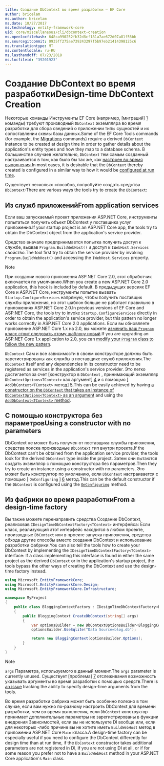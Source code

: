 ```yaml
---
title: Создание DbContext во время разработки — EF Core
author: bricelam
ms.author: bricelam
ms.date: 10/27/2017
ms.technology: entity-framework-core
uid: core/miscellaneous/cli/dbcontext-creation
ms.openlocfilehash: 648ca990252fb32d8cf181a7ae672d07a81f56bb
ms.sourcegitcommit: 0935ff275ae739243297f5b97eb21414398125c6
ms.translationtype: MT
ms.contentlocale: ru-RU
ms.lasthandoff: 07/23/2018
ms.locfileid: "39201923"
---
```

<a name="design-time-dbcontext-creation"></a><span data-ttu-id="45012-102">Создание DbContext во время разработки</span><span class="sxs-lookup"><span data-stu-id="45012-102">Design-time DbContext Creation</span></span>
==============================
<span data-ttu-id="45012-103">Некоторые команды Инструменты EF Core (например, [миграций] [ 1] команды) требуют производный `DbContext` экземпляра во время разработки для сбора сведений о приложении типы сущностей и их сопоставлении схемы базы данных.</span><span class="sxs-lookup"><span data-stu-id="45012-103">Some of the EF Core Tools commands (for example, the [Migrations][1] commands) require a derived `DbContext` instance to be created at design time in order to gather details about the application's entity types and how they map to a database schema.</span></span> <span data-ttu-id="45012-104">В большинстве случаев желательно, `DbContext` тем самым созданный настраивается в том, как было бы так же, как [настроен во время выполнения][2].</span><span class="sxs-lookup"><span data-stu-id="45012-104">In most cases, it is desirable that the `DbContext` thereby created is configured in a similar way to how it would be [configured at run time][2].</span></span>

<span data-ttu-id="45012-105">Существует несколько способов, попробуйте создать средства `DbContext`:</span><span class="sxs-lookup"><span data-stu-id="45012-105">There are various ways the tools try to create the `DbContext`:</span></span>

<a name="from-application-services"></a><span data-ttu-id="45012-106">Из служб приложений</span><span class="sxs-lookup"><span data-stu-id="45012-106">From application services</span></span>
-------------------------
<span data-ttu-id="45012-107">Если ваш запускаемый проект приложения ASP.NET Core, инструменты попытаться получить объект DbContext у поставщика услуг приложения.</span><span class="sxs-lookup"><span data-stu-id="45012-107">If your startup project is an ASP.NET Core app, the tools try to obtain the DbContext object from the application's service provider.</span></span>

<span data-ttu-id="45012-108">Средство вначале предпринимается попытка получить доступ к службе, вызвав `Program.BuildWebHost()` и доступ к `IWebHost.Services` свойство.</span><span class="sxs-lookup"><span data-stu-id="45012-108">The tool first try to obtain the service provider by invoking `Program.BuildWebHost()` and accessing the `IWebHost.Services` property.</span></span>

> [!NOTE]
> <span data-ttu-id="45012-109">При создании нового приложения ASP.NET Core 2.0, этот обработчик включается по умолчанию.</span><span class="sxs-lookup"><span data-stu-id="45012-109">When you create a new ASP.NET Core 2.0 application, this hook is included by default.</span></span> <span data-ttu-id="45012-110">В предыдущих версиях EF Core и ASP.NET Core, инструменты попытке вызвать `Startup.ConfigureServices` напрямую, чтобы получить поставщик службы приложения, но этот шаблон больше не работает правильно в приложениях ASP.NET Core 2.0.</span><span class="sxs-lookup"><span data-stu-id="45012-110">In previous versions of EF Core and ASP.NET Core, the tools try to invoke `Startup.ConfigureServices` directly in order to obtain the application's service provider, but this pattern no longer works correctly in ASP.NET Core 2.0 applications.</span></span> <span data-ttu-id="45012-111">Если вы обновляете приложение ASP.NET Core 1.x на 2.0, вы можете [изменить ваш `Program` класс стоит следовать этому шаблону новый][3].</span><span class="sxs-lookup"><span data-stu-id="45012-111">If you are upgrading an ASP.NET Core 1.x application to 2.0, you can [modify your `Program` class to follow the new pattern][3].</span></span>

<span data-ttu-id="45012-112">`DbContext` Сам и все зависимости в своем конструкторе должны быть зарегистрированы как службы в поставщике служб приложения.</span><span class="sxs-lookup"><span data-stu-id="45012-112">The `DbContext` itself and any dependencies in its constructor need to be registered as services in the application's service provider.</span></span> <span data-ttu-id="45012-113">Это легко достигается за счет [конструктор в `DbContext` , принимающий экземпляр `DbContextOptions<TContext>` как аргумент] [ 4] и с помощью [ `AddDbContext<TContext>` метод] [5].</span><span class="sxs-lookup"><span data-stu-id="45012-113">This can be easily achieved by having [a constructor on the `DbContext` that takes an instance of `DbContextOptions<TContext>` as an argument][4] and using the [`AddDbContext<TContext>` method][5].</span></span>

<a name="using-a-constructor-with-no-parameters"></a><span data-ttu-id="45012-114">С помощью конструктора без параметров</span><span class="sxs-lookup"><span data-stu-id="45012-114">Using a constructor with no parameters</span></span>
--------------------------------------
<span data-ttu-id="45012-115">DbContext не может быть получен от поставщика службы приложения, средства поиска производные `DbContext` тип внутри проекта.</span><span class="sxs-lookup"><span data-stu-id="45012-115">If the DbContext can't be obtained from the application service provider, the tools look for the derived `DbContext` type inside the project.</span></span> <span data-ttu-id="45012-116">Затем они пытаются создать экземпляр с помощью конструктора без параметров.</span><span class="sxs-lookup"><span data-stu-id="45012-116">Then they try to create an instance using a constructor with no parameters.</span></span> <span data-ttu-id="45012-117">Это может быть конструктор по умолчанию, если `DbContext` настраивается с помощью [ `OnConfiguring` ] [ 6] метод.</span><span class="sxs-lookup"><span data-stu-id="45012-117">This can be the default constructor if the `DbContext` is configured using the [`OnConfiguring`][6] method.</span></span>

<a name="from-a-design-time-factory"></a><span data-ttu-id="45012-118">Из фабрики во время разработки</span><span class="sxs-lookup"><span data-stu-id="45012-118">From a design-time factory</span></span>
--------------------------
<span data-ttu-id="45012-119">Вы также можете перенаправить средства Создание DbContext, реализовав `IDesignTimeDbContextFactory<TContext>` интерфейса: Если класс, реализующий этот интерфейс находится в любом проекте, производные `DbContext` или в проекте запуска приложения, средства обхода другие способы вместо создания DbContext и использование разработки фабрики.</span><span class="sxs-lookup"><span data-stu-id="45012-119">You can also tell the tools how to create your DbContext by implementing the `IDesignTimeDbContextFactory<TContext>` interface: If a class implementing this interface is found in either the same project as the derived `DbContext` or in the application's startup project, the tools bypass the other ways of creating the DbContext and use the design-time factory instead.</span></span>

``` csharp
using Microsoft.EntityFrameworkCore;
using Microsoft.EntityFrameworkCore.Design;
using Microsoft.EntityFrameworkCore.Infrastructure;

namespace MyProject
{
    public class BloggingContextFactory : IDesignTimeDbContextFactory<BloggingContext>
    {
        public BloggingContext CreateDbContext(string[] args)
        {
            var optionsBuilder = new DbContextOptionsBuilder<BloggingContext>();
            optionsBuilder.UseSqlite("Data Source=blog.db");

            return new BloggingContext(optionsBuilder.Options);
        }
    }
}
```

> [!NOTE]
> <span data-ttu-id="45012-120">`args` Параметра, используемого в данный момент.</span><span class="sxs-lookup"><span data-stu-id="45012-120">The `args` parameter is currently unused.</span></span> <span data-ttu-id="45012-121">Существует [проблема] [ 7] отслеживания возможность указывать аргументы во время разработки с помощью средств.</span><span class="sxs-lookup"><span data-stu-id="45012-121">There is [an issue][7] tracking the ability to specify design-time arguments from the tools.</span></span>

<span data-ttu-id="45012-122">Во время разработки фабрика может быть особенно полезно в том случае, если вам нужно по-разному настроить DbContext для времени разработки, чем во время выполнения, если `DbContext` конструктор принимает дополнительные параметры не зарегистрированы в функции внедрения Зависимостей, если вы не используете DI вообще или, если для некоторых -либо причине вы не хотите иметь `BuildWebHost` метод в приложении ASP.NET Core `Main` класса.</span><span class="sxs-lookup"><span data-stu-id="45012-122">A design-time factory can be especially useful if you need to configure the DbContext differently for design time than at run time, if the `DbContext` constructor takes additional parameters are not registered in DI, if you are not using DI at all, or if for some reason you prefer not to have a `BuildWebHost` method in your ASP.NET Core application's `Main` class.</span></span>

  [1]: xref:core/managing-schemas/migrations/index
  [2]: xref:core/miscellaneous/configuring-dbcontext
  [3]: https://docs.microsoft.com/aspnet/core/migration/1x-to-2x/#update-main-method-in-programcs
  [4]: xref:core/miscellaneous/configuring-dbcontext#constructor-argument
  [5]: xref:core/miscellaneous/configuring-dbcontext#using-dbcontext-with-dependency-injection
  [6]: xref:core/miscellaneous/configuring-dbcontext#onconfiguring
  [7]: https://github.com/aspnet/EntityFrameworkCore/issues/8332
